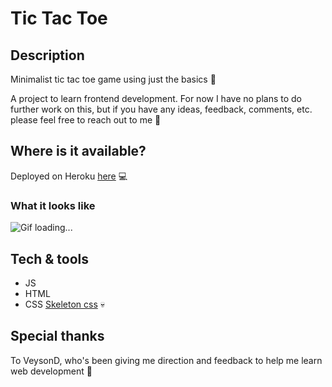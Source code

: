 # Tic Tac Toe
## Description
Minimalist tic tac toe game using just the basics 🔨

A project to learn frontend development. For now I have no plans to do further work on this, but if you have any ideas, feedback, comments, etc. please feel free to reach out to me 🙂

## Where is it available?
Deployed on Heroku [here](https://vanilla-js-tictactoe-game.herokuapp.com/) 💻

### What it looks like
![Gif loading...](https://media.giphy.com/media/MePjkDcru0bbokQCD0/giphy.gif)

## Tech & tools
- JS
- HTML
- CSS [Skeleton css](http://getskeleton.com/) 💀

## Special thanks
To VeysonD, who's been giving me direction and feedback to help me learn web development 🙂